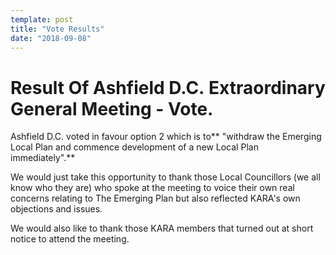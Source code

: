 ```yaml
---
template: post
title: "Vote Results"
date: "2018-09-08"
---
```


# **Result Of Ashfield D.C. Extraordinary General Meeting - Vote.**

Ashfield D.C. voted in favour option 2 which is to** "withdraw the Emerging Local Plan and commence development of a new Local Plan immediately".**

We would just take this opportunity to thank those Local Councillors (we all know who they are) who spoke at the meeting to voice their own real concerns relating to The Emerging Plan but also reflected KARA's own objections and issues.

We would also like to thank those KARA members that turned out at short notice to attend the meeting.
